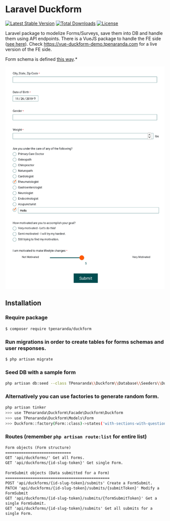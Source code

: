 # Laravel Duckform

[![Latest Stable Version](https://poser.pugx.org/tpenaranda/duckform/v/stable)](https://packagist.org/packages/tpenaranda/duckform) [![Total Downloads](https://poser.pugx.org/tpenaranda/duckform/downloads)](https://packagist.org/packages/tpenaranda/duckform) [![License](https://poser.pugx.org/tpenaranda/duckform/license)](https://packagist.org/packages/tpenaranda/duckform)

Laravel package to modelize Forms/Surveys, save them into DB and handle them using API endpoints. There is a VueJS package to handle the FE side ([see here](https://github.com/tpenaranda/vue-duckform)).
Check https://vue-duckform-demo.tpenaranda.com for a live version of the FE side.

Form schema is defined [this way](https://raw.githubusercontent.com/tpenaranda/duckform/master/src/Database/Seeders/FormExamples/patient-intake-questionnaire.php).*
<p align="center">
  <img src="https://raw.githubusercontent.com/tpenaranda/duckform/master/screenshot.png" width="800">
</p>

## Installation

### Require package
```bash
$ composer require tpenaranda/duckform
```

### Run migrations in order to create tables for forms schemas and user responses.
```bash
$ php artisan migrate
```

### Seed DB with a sample form
```bash
php artisan db:seed --class TPenaranda\\Duckform\\Database\\Seeders\\DuckformSeeder
```

### Alternatively you can use factories to generate random form.
```bash
php artisan tinker
>>> use TPenaranda\Duckform\Facade\Duckform\Duckform
>>> use TPenaranda\Duckform\Models\Form
>>> Duckform::factory(Form::class)->states('with-sections-with-questions-with-possible-answers')->create()
```

### Routes (remember `php artisan route:list` for entire list)
```
Form objects (Form structure)
=============================
GET 'api/duckforms/' Get all Forms.
GET 'api/duckforms/{id-slug-token}' Get single Form.

FormSubmit objects (Data submitted for a Form)
==============================================
POST 'api/duckforms/{id-slug-token}/submits' Create a FormSubmit.
PATCH 'api/duckforms/{id-slug-token}/submits/{submitToken}' Modify a FormSubmit
GET 'api/duckforms/{id-slug-token}/submits/{formSubmitToken}' Get a single FormSubmit.
GET 'api/duckforms/{id-slug-token}/submits' Get all submits for a single Form.
```
